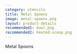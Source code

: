 ```yaml
---
category: utencils
title: Metal Spoons
image: metal-spoons.png
layout: product-details
recommended1: bowl.png
recommended2: heated-scoop.png
---
```


Metal Spoons